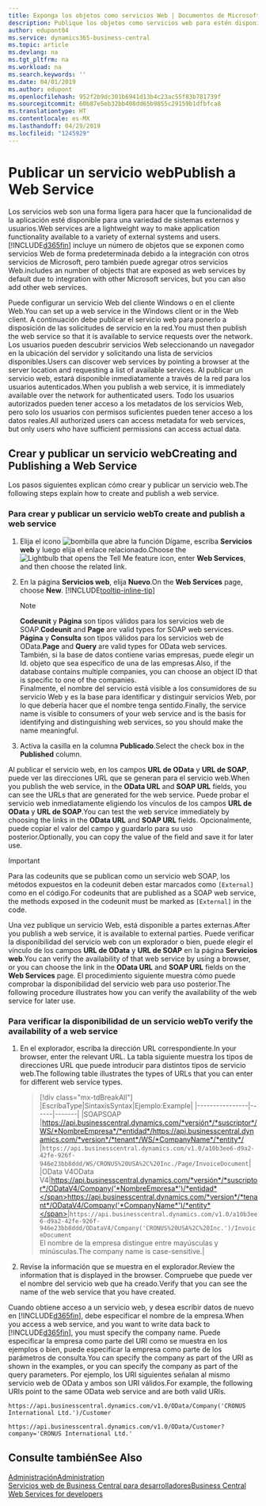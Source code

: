 ```yaml
---
title: Exponga los objetos como servicios Web | Documentos de Microsoft
description: Publique los objetos como servicios web para estén disponibles inmediatamente para la solución Business Central.
author: edupont04
ms.service: dynamics365-business-central
ms.topic: article
ms.devlang: na
ms.tgt_pltfrm: na
ms.workload: na
ms.search.keywords: ''
ms.date: 04/01/2019
ms.author: edupont
ms.openlocfilehash: 952f2b9dc301b6941d13b4c23ac55f83b781739f
ms.sourcegitcommit: 60b87e5eb32bb408dd65b9855c29159b1dfbfca8
ms.translationtype: HT
ms.contentlocale: es-MX
ms.lasthandoff: 04/29/2019
ms.locfileid: "1245929"
---
```

# <a name="publish-a-web-service"></a><span data-ttu-id="52c57-103">Publicar un servicio web</span><span class="sxs-lookup"><span data-stu-id="52c57-103">Publish a Web Service</span></span>

<span data-ttu-id="52c57-104">Los servicios web son una forma ligera para hacer que la funcionalidad de la aplicación esté disponible para una variedad de sistemas externos y usuarios.</span><span class="sxs-lookup"><span data-stu-id="52c57-104">Web services are a lightweight way to make application functionality available to a variety of external systems and users.</span></span> [!INCLUDE[d365fin](includes/d365fin_md.md)] <span data-ttu-id="52c57-105">incluye un número de objetos que se exponen como servicios Web de forma predeterminada debido a la integración con otros servicios de Microsoft, pero también puede agregar otros servicios Web.</span><span class="sxs-lookup"><span data-stu-id="52c57-105">includes an number of objects that are exposed as web services by default due to integration with other Microsoft services, but you can also add other web services.</span></span>  

<span data-ttu-id="52c57-106">Puede configurar un servicio Web del cliente Windows o en el cliente Web.</span><span class="sxs-lookup"><span data-stu-id="52c57-106">You can set up a web service in the Windows client or in the Web client.</span></span> <span data-ttu-id="52c57-107">A continuación debe publicar el servicio web para ponerlo a disposición de las solicitudes de servicio en la red.</span><span class="sxs-lookup"><span data-stu-id="52c57-107">You must then publish the web service so that it is available to service requests over the network.</span></span> <span data-ttu-id="52c57-108">Los usuarios pueden descubrir servicios Web seleccionando un navegador en la ubicación del servidor y solicitando una lista de servicios disponibles.</span><span class="sxs-lookup"><span data-stu-id="52c57-108">Users can discover web services by pointing a browser at the server location and requesting a list of available services.</span></span> <span data-ttu-id="52c57-109">Al publicar un servicio web, estará disponible inmediatamente a través de la red para los usuarios autenticados.</span><span class="sxs-lookup"><span data-stu-id="52c57-109">When you publish a web service, it is immediately available over the network for authenticated users.</span></span> <span data-ttu-id="52c57-110">Todo los usuarios autorizados pueden tener acceso a los metadatos de los servicios Web, pero solo los usuarios con permisos suficientes pueden tener acceso a los datos reales.</span><span class="sxs-lookup"><span data-stu-id="52c57-110">All authorized users can access metadata for web services, but only users who have sufficient permissions can access actual data.</span></span>

## <a name="creating-and-publishing-a-web-service"></a><span data-ttu-id="52c57-111">Crear y publicar un servicio web</span><span class="sxs-lookup"><span data-stu-id="52c57-111">Creating and Publishing a Web Service</span></span>  
<span data-ttu-id="52c57-112">Los pasos siguientes explican cómo crear y publicar un servicio web.</span><span class="sxs-lookup"><span data-stu-id="52c57-112">The following steps explain how to create and publish a web service.</span></span>  

### <a name="to-create-and-publish-a-web-service"></a><span data-ttu-id="52c57-113">Para crear y publicar un servicio web</span><span class="sxs-lookup"><span data-stu-id="52c57-113">To create and publish a web service</span></span>  

1. <span data-ttu-id="52c57-114">Elija el icono ![bombilla que abre la función Dígame](media/ui-search/search_small.png "Dígame que desea hacer"), escriba **Servicios web** y luego elija el enlace relacionado.</span><span class="sxs-lookup"><span data-stu-id="52c57-114">Choose the ![Lightbulb that opens the Tell Me feature](media/ui-search/search_small.png "Tell me what you want to do") icon, enter **Web Services**, and then choose the related link.</span></span>  
2. <span data-ttu-id="52c57-115">En la página **Servicios web**, elija **Nuevo**.</span><span class="sxs-lookup"><span data-stu-id="52c57-115">On the **Web Services** page, choose **New**.</span></span> [!INCLUDE[tooltip-inline-tip](includes/tooltip-inline-tip_md.md)]  

    > [!NOTE]  
    > <span data-ttu-id="52c57-116">**Codeunit** y **Página** son tipos válidos para los servicios web de SOAP.</span><span class="sxs-lookup"><span data-stu-id="52c57-116">**Codeunit** and **Page** are valid types for SOAP web services.</span></span> <span data-ttu-id="52c57-117">**Página** y **Consulta** son tipos válidos para los servicios web de OData.</span><span class="sxs-lookup"><span data-stu-id="52c57-117">**Page** and **Query** are valid types for OData web services.</span></span>  
    > <span data-ttu-id="52c57-118">También, si la base de datos contiene varias empresas, puede elegir un Id. objeto que sea específico de una de las empresas.</span><span class="sxs-lookup"><span data-stu-id="52c57-118">Also, if the database contains multiple companies, you can choose an object ID that is specific to one of the companies.</span></span>  
    > <span data-ttu-id="52c57-119">Finalmente, el nombre del servicio está visible a los consumidores de su servicio Web y es la base para identificar y distinguir servicios Web, por lo que debería hacer que el nombre tenga sentido.</span><span class="sxs-lookup"><span data-stu-id="52c57-119">Finally, the service name is visible to consumers of your web service and is the basis for identifying and distinguishing web services, so you should make the name meaningful.</span></span>

3. <span data-ttu-id="52c57-120">Activa la casilla en la columna **Publicado**.</span><span class="sxs-lookup"><span data-stu-id="52c57-120">Select the check box in the **Published** column.</span></span>  

<span data-ttu-id="52c57-121">Al publicar el servicio web, en los campos **URL de OData** y **URL de SOAP**, puede ver las direcciones URL que se generan para el servicio web.</span><span class="sxs-lookup"><span data-stu-id="52c57-121">When you publish the web service, in the **OData URL** and **SOAP URL** fields, you can see the URLs that are generated for the web service.</span></span> <span data-ttu-id="52c57-122">Puede probar el servicio web inmediatamente eligiendo los vínculos de los campos **URL de OData** y **URL de SOAP**.</span><span class="sxs-lookup"><span data-stu-id="52c57-122">You can test the web service immediately by choosing the links in the **OData URL** and **SOAP URL** fields.</span></span> <span data-ttu-id="52c57-123">Opcionalmente, puede copiar el valor del campo y guardarlo para su uso posterior.</span><span class="sxs-lookup"><span data-stu-id="52c57-123">Optionally, you can copy the value of the field and save it for later use.</span></span>  

> [!IMPORTANT]
> <span data-ttu-id="52c57-124">Para las codeunits que se publican como un servicio web SOAP, los métodos expuestos en la codeunit deben estar marcados como `[External]` como en el código.</span><span class="sxs-lookup"><span data-stu-id="52c57-124">For codeunits that are published as a SOAP web service, the methods exposed in the codeunit must be marked as `[External]` in the code.</span></span>

<span data-ttu-id="52c57-125">Una vez publique un servicio Web, está disponible a partes externas.</span><span class="sxs-lookup"><span data-stu-id="52c57-125">After you publish a web service, it is available to external parties.</span></span> <span data-ttu-id="52c57-126">Puede verificar la disponibilidad del servicio web con un explorador o bien, puede elegir el vínculo de los campos **URL de OData** y **URL de SOAP** en la página **Servicios web**.</span><span class="sxs-lookup"><span data-stu-id="52c57-126">You can verify the availability of that web service by using a browser, or you can choose the link in the **OData URL** and **SOAP URL** fields on the **Web Services** page.</span></span> <span data-ttu-id="52c57-127">El procedimiento siguiente muestra cómo puede comprobar la disponibilidad del servicio web para uso posterior.</span><span class="sxs-lookup"><span data-stu-id="52c57-127">The following procedure illustrates how you can verify the availability of the web service for later use.</span></span>  

### <a name="to-verify-the-availability-of-a-web-service"></a><span data-ttu-id="52c57-128">Para verificar la disponibilidad de un servicio web</span><span class="sxs-lookup"><span data-stu-id="52c57-128">To verify the availability of a web service</span></span>  

1. <span data-ttu-id="52c57-129">En el explorador, escriba la dirección URL correspondiente.</span><span class="sxs-lookup"><span data-stu-id="52c57-129">In your browser, enter the relevant URL.</span></span> <span data-ttu-id="52c57-130">La tabla siguiente muestra los tipos de direcciones URL que puede introducir para distintos tipos de servicio web.</span><span class="sxs-lookup"><span data-stu-id="52c57-130">The following table illustrates the types of URLs that you can enter for different web service types.</span></span>  

    > [!div class="mx-tdBreakAll"]
    > |<span data-ttu-id="52c57-131">Escriba</span><span class="sxs-lookup"><span data-stu-id="52c57-131">Type</span></span>|<span data-ttu-id="52c57-132">Sintaxis</span><span class="sxs-lookup"><span data-stu-id="52c57-132">Syntax</span></span>|<span data-ttu-id="52c57-133">Ejemplo:</span><span class="sxs-lookup"><span data-stu-id="52c57-133">Example</span></span>|
    > |----------------|------|-------|
    > |<span data-ttu-id="52c57-134">SOAP</span><span class="sxs-lookup"><span data-stu-id="52c57-134">SOAP</span></span> |<span data-ttu-id="52c57-135">https://api.businesscentral.dynamics.com/*versión*/*suscriptor*/WS/*NombreEmpresa*/*entidad*/</span><span class="sxs-lookup"><span data-stu-id="52c57-135">https://api.businesscentral.dynamics.com/*version*/*tenant*/WS/*CompanyName*/*entity*/</span></span> |`https://api.businesscentral.dynamics.com/v1.0/a10b3ee6-d9a2-42fe-926f-946e23bb8ddd/WS/CRONUS%20USA%2C%20Inc./Page/InvoiceDocument`|
    > |<span data-ttu-id="52c57-136">OData V4</span><span class="sxs-lookup"><span data-stu-id="52c57-136">OData V4</span></span>|<span data-ttu-id="52c57-137">https://api.businesscentral.dynamics.com/*versión*/*suscriptor*/ODataV4/Company('*NombreEmpresa*')/*entidad*</span><span class="sxs-lookup"><span data-stu-id="52c57-137">https://api.businesscentral.dynamics.com/*version*/*tenant*/ODataV4/Company('*CompanyName*')/*entity*</span></span>|`https://api.businesscentral.dynamics.com/v1.0/a10b3ee6-d9a2-42fe-926f-946e23bb8ddd/ODataV4/Company('CRONUS%20USA%2C%20Inc.')/InvoiceDocument`<br/>    <span data-ttu-id="52c57-138">El nombre de la empresa distingue entre mayúsculas y minúsculas.</span><span class="sxs-lookup"><span data-stu-id="52c57-138">The company name is case-sensitive.</span></span>|

2. <span data-ttu-id="52c57-139">Revise la información que se muestra en el explorador.</span><span class="sxs-lookup"><span data-stu-id="52c57-139">Review the information that is displayed in the browser.</span></span> <span data-ttu-id="52c57-140">Compruebe que puede ver el nombre del servicio web que ha creado.</span><span class="sxs-lookup"><span data-stu-id="52c57-140">Verify that you can see the name of the web service that you have created.</span></span>  

<span data-ttu-id="52c57-141">Cuando obtiene acceso a un servicio web, y desea escribir datos de nuevo en [!INCLUDE[d365fin](includes/d365fin_md.md)], debe especificar el nombre de la empresa.</span><span class="sxs-lookup"><span data-stu-id="52c57-141">When you access a web service, and you want to write data back to [!INCLUDE[d365fin](includes/d365fin_md.md)], you must specify the company name.</span></span> <span data-ttu-id="52c57-142">Puede especificar la empresa como parte del URI como se muestra en los ejemplos o bien, puede especificar la empresa como parte de los parámetros de consulta.</span><span class="sxs-lookup"><span data-stu-id="52c57-142">You can specify the company as part of the URI as shown in the examples, or you can specify the company as part of the query parameters.</span></span> <span data-ttu-id="52c57-143">Por ejemplo, los URI siguientes señalan al mismo servicio web de OData y ambos son URI válidos.</span><span class="sxs-lookup"><span data-stu-id="52c57-143">For example, the following URIs point to the same OData web service and are both valid URIs.</span></span>  

```
https://api.businesscentral.dynamics.com/v1.0/OData/Company('CRONUS International Ltd.')/Customer  
```

```
https://api.businesscentral.dynamics.com/v1.0/OData/Customer?company='CRONUS International Ltd.'  
```

## <a name="see-also"></a><span data-ttu-id="52c57-144">Consulte también</span><span class="sxs-lookup"><span data-stu-id="52c57-144">See Also</span></span>

[<span data-ttu-id="52c57-145">Administración</span><span class="sxs-lookup"><span data-stu-id="52c57-145">Administration</span></span>](admin-setup-and-administration.md)  
[<span data-ttu-id="52c57-146">Servicios web de Business Central para desarrolladores</span><span class="sxs-lookup"><span data-stu-id="52c57-146">Business Central Web Services for developers</span></span>](/dynamics365/business-central/dev-itpro/webservices/web-services)  
